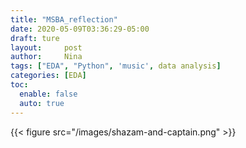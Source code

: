 ```yaml
---
title: "MSBA_reflection"
date: 2020-05-09T03:36:29-05:00
draft: ture
layout:     post
author:     Nina
tags: ["EDA", "Python", 'music', data analysis]
categories: [EDA]
toc:
  enable: false
  auto: true 
---
```






{{< figure src="/images/shazam-and-captain.png" >}}